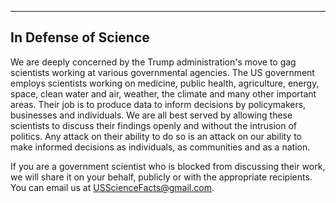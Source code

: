 ---


    





      
####


####
      
####










## In Defense of Science 


We are deeply concerned by the Trump administration's move to gag 
scientists working at various governmental agencies. The US government 
employs scientists working on medicine, public health, agriculture, 
energy, space, clean water and air, weather, the climate and many other 
important areas. Their job is to produce data to inform decisions by 
policymakers, businesses and individuals. We are all best served by 
allowing these scientists to discuss their findings openly and without 
the intrusion of politics. Any attack on their ability to do so is 
an attack on our ability to make informed decisions as individuals, 
as communities and as a nation. 

If you are a government scientist who is blocked from discussing their 
work, we will share it on your behalf, publicly or with the appropriate 
recipients. You can email us at USScienceFacts@gmail.com. 
